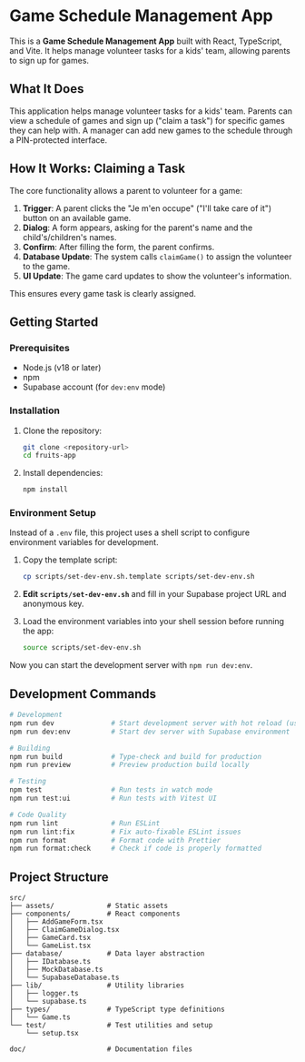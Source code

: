 # Game Schedule Management App

This is a **Game Schedule Management App** built with React, TypeScript, and Vite. It helps manage volunteer tasks for a kids' team, allowing parents to sign up for games.

## What It Does

This application helps manage volunteer tasks for a kids' team. Parents can view a schedule of games and sign up ("claim a task") for specific games they can help with. A manager can add new games to the schedule through a PIN-protected interface.

## How It Works: Claiming a Task

The core functionality allows a parent to volunteer for a game:

1.  **Trigger**: A parent clicks the "Je m'en occupe" ("I'll take care of it") button on an available game.
2.  **Dialog**: A form appears, asking for the parent's name and the child's/children's names.
3.  **Confirm**: After filling the form, the parent confirms.
4.  **Database Update**: The system calls `claimGame()` to assign the volunteer to the game.
5.  **UI Update**: The game card updates to show the volunteer's information.

This ensures every game task is clearly assigned.

## Getting Started

### Prerequisites

- Node.js (v18 or later)
- npm
- Supabase account (for `dev:env` mode)

### Installation

1.  Clone the repository:

    ```bash
    git clone <repository-url>
    cd fruits-app
    ```

2.  Install dependencies:
    ```bash
    npm install
    ```

### Environment Setup

Instead of a `.env` file, this project uses a shell script to configure environment variables for development.

1.  Copy the template script:
    ```bash
    cp scripts/set-dev-env.sh.template scripts/set-dev-env.sh
    ```
2.  **Edit `scripts/set-dev-env.sh`** and fill in your Supabase project URL and anonymous key.

3.  Load the environment variables into your shell session before running the app:
    ```bash
    source scripts/set-dev-env.sh
    ```

Now you can start the development server with `npm run dev:env`.

## Development Commands

```bash
# Development
npm run dev              # Start development server with hot reload (using MockDatabase)
npm run dev:env          # Start dev server with Supabase environment

# Building
npm run build            # Type-check and build for production
npm run preview          # Preview production build locally

# Testing
npm test                 # Run tests in watch mode
npm run test:ui          # Run tests with Vitest UI

# Code Quality
npm run lint             # Run ESLint
npm run lint:fix         # Fix auto-fixable ESLint issues
npm run format           # Format code with Prettier
npm run format:check     # Check if code is properly formatted
```

## Project Structure

```
src/
├── assets/             # Static assets
├── components/         # React components
│   ├── AddGameForm.tsx
│   ├── ClaimGameDialog.tsx
│   ├── GameCard.tsx
│   └── GameList.tsx
├── database/           # Data layer abstraction
│   ├── IDatabase.ts
│   ├── MockDatabase.ts
│   └── SupabaseDatabase.ts
├── lib/                # Utility libraries
│   ├── logger.ts
│   └── supabase.ts
├── types/              # TypeScript type definitions
│   └── Game.ts
└── test/               # Test utilities and setup
    └── setup.tsx

doc/                    # Documentation files
```
